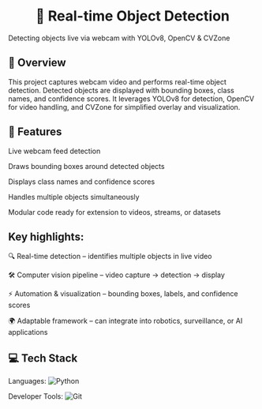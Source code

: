 <h1 align="center">🤖 Real-time Object Detection</h1>

Detecting objects live via webcam with YOLOv8, OpenCV & CVZone

## 📖 Overview

This project captures webcam video and performs real-time object detection. Detected objects are displayed with bounding boxes, class names, and confidence scores. It leverages YOLOv8 for detection, OpenCV for video handling, and CVZone for simplified overlay and visualization.

## 🚀 Features

Live webcam feed detection

Draws bounding boxes around detected objects

Displays class names and confidence scores

Handles multiple objects simultaneously

Modular code ready for extension to videos, streams, or datasets

## Key highlights:

🔍 Real-time detection – identifies multiple objects in live video

🛠 Computer vision pipeline – video capture → detection → display

⚡ Automation & visualization – bounding boxes, labels, and confidence scores

🌍 Adaptable framework – can integrate into robotics, surveillance, or AI applications


## 💻 Tech Stack

Languages: ![Python](https://img.shields.io/badge/python-%233776AB.svg?style=for-the-badge&logo=python&logoColor=white) 

Developer Tools: ![Git](https://img.shields.io/badge/git-%23F05033.svg?style=for-the-badge&logo=git&logoColor=white)


